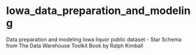 # Iowa_data_preparation_and_modeling
Data preparation and modeling Iowa liquor public dataset - Star Schema from The Data Warehouse Toolkit Book by Ralph Kimball

